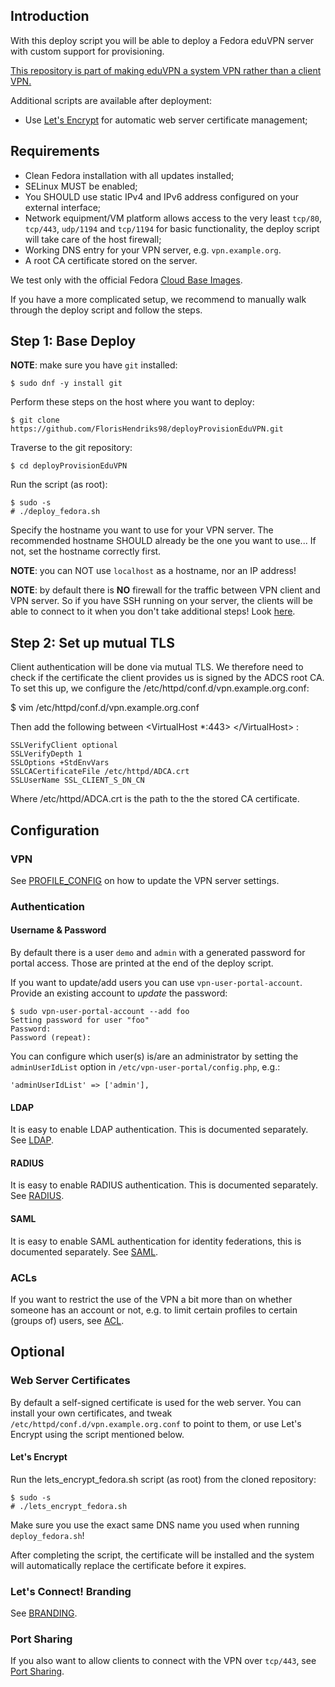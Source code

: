 ## Introduction

With this deploy script you will be able to deploy a Fedora eduVPN server with custom support for provisioning.

[This repository is part of making eduVPN a system VPN rather than a client VPN.](https://github.com/FlorisHendriks98/eduVPN-provisioning)

Additional scripts are available after deployment:

* Use [Let's Encrypt](https://letsencrypt.org/) for automatic web server 
  certificate management;

## Requirements

* Clean Fedora installation with all updates installed;
* SELinux MUST be enabled;
* You SHOULD use static IPv4 and IPv6 address configured on your external 
  interface;
* Network equipment/VM platform allows access to the very least `tcp/80`, 
  `tcp/443`, `udp/1194` and `tcp/1194` for basic functionality, the deploy 
  script will take care of the host firewall;
* Working DNS entry for your VPN server, e.g. `vpn.example.org`.
* A root CA certificate stored on the server.

We test only with the official Fedora 
[Cloud Base Images](https://alt.fedoraproject.org/cloud/).
 
If you have a more complicated setup, we recommend to manually walk through 
the deploy script and follow the steps.

## Step 1: Base Deploy

**NOTE**: make sure you have `git` installed:

    $ sudo dnf -y install git

Perform these steps on the host where you want to deploy:

    $ git clone https://github.com/FlorisHendriks98/deployProvisionEduVPN.git
    
Traverse to the git repository:

`$ cd deployProvisionEduVPN`

Run the script (as root):

    $ sudo -s
    # ./deploy_fedora.sh

Specify the hostname you want to use for your VPN server. The recommended 
hostname SHOULD already be the one you want to use... If not, set the hostname
correctly first.

**NOTE**: you can NOT use `localhost` as a hostname, nor an IP address!

**NOTE**: by default there is **NO** firewall for the traffic between VPN 
client and VPN server. So if you have SSH running on your server, the clients
will be able to connect to it when you don't take additional steps! Look 
[here](FIREWALL.md).

## Step 2: Set up mutual TLS
Client authentication will be done via mutual TLS. We therefore need to check if the certificate the client provides us is signed by the ADCS root CA. To set this up, we configure the /etc/httpd/conf.d/vpn.example.org.conf:

  $ vim /etc/httpd/conf.d/vpn.example.org.conf

Then add the following between <VirtualHost \*:443> \</VirtualHost> :

`SSLVerifyClient optional` \
`SSLVerifyDepth 1` \
`SSLOptions +StdEnvVars` \
`SSLCACertificateFile /etc/httpd/ADCA.crt` \
`SSLUserName SSL_CLIENT_S_DN_CN`

Where /etc/httpd/ADCA.crt is the path to the the stored CA certificate.

## Configuration

### VPN

See [PROFILE_CONFIG](PROFILE_CONFIG.md) on how to update the VPN server 
settings.

### Authentication 

#### Username & Password

By default there is a user `demo` and `admin` with a generated password for 
portal access. Those are printed at the end of the deploy script.

If you want to update/add users you can use `vpn-user-portal-account`. 
Provide an existing account to _update_ the password:

    $ sudo vpn-user-portal-account --add foo
    Setting password for user "foo"
    Password: 
    Password (repeat): 

You can configure which user(s) is/are an administrator by setting the 
`adminUserIdList` option in `/etc/vpn-user-portal/config.php`, e.g.:

    'adminUserIdList' => ['admin'],

#### LDAP

It is easy to enable LDAP authentication. This is documented separately. See
[LDAP](LDAP.md).

#### RADIUS

It is easy to enable RADIUS authentication. This is documented separately. See
[RADIUS](RADIUS.md).

#### SAML

It is easy to enable SAML authentication for identity federations, this is 
documented separately. See [SAML](SAML.md).

### ACLs

If you want to restrict the use of the VPN a bit more than on whether someone
has an account or not, e.g. to limit certain profiles to certain (groups of)
users, see [ACL](ACL.md).

## Optional

### Web Server Certificates

By default a self-signed certificate is used for the web server. You can 
install your own certificates, and tweak 
`/etc/httpd/conf.d/vpn.example.org.conf` to point to them, or use Let's Encrypt 
using the script mentioned below.

#### Let's Encrypt

Run the lets_encrypt_fedora.sh script (as root) from the cloned repository:

    $ sudo -s
    # ./lets_encrypt_fedora.sh

Make sure you use the exact same DNS name you used when running 
`deploy_fedora.sh`! 

After completing the script, the certificate will be installed and the system 
will automatically replace the certificate before it expires.

### Let's Connect! Branding

See [BRANDING](BRANDING.md).

### Port Sharing

If you also want to allow clients to connect with the VPN over `tcp/443`, see 
[Port Sharing](PORT_SHARING.md).
